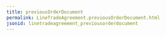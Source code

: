 ```yaml
---
title: previousOrderDocument
permalink: LineTradeAgreement.previousOrderDocument.html
jsonid: linetradeagreement_previousorderdocument
---
```

